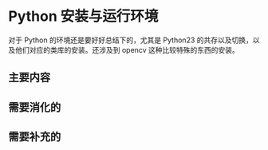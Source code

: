 # Python 安装与运行环境

对于 Python 的环境还是要好好总结下的，尤其是 Python23 的共存以及切换，以及他们对应的类库的安装。还涉及到 opencv 这种比较特殊的东西的安装。


## 主要内容



## 需要消化的


## 需要补充的
